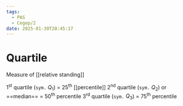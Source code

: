 ```yaml
---
tags:
  - PAS
  - Cegep/2
date: 2025-01-30T20:45:17
---
```


# Quartile

Measure of [[relative standing]]

1<sup>st</sup> quartile (`sym.` $Q_1$) = 25<sup>th</sup> [[percentile]]
2<sup>nd</sup> quartile (`sym.` $Q_2$) or ==median== = 50<sup>th</sup> percentile
3<sup>rd</sup> quartile (`sym.` $Q_3$) = 75<sup>th</sup> percentile